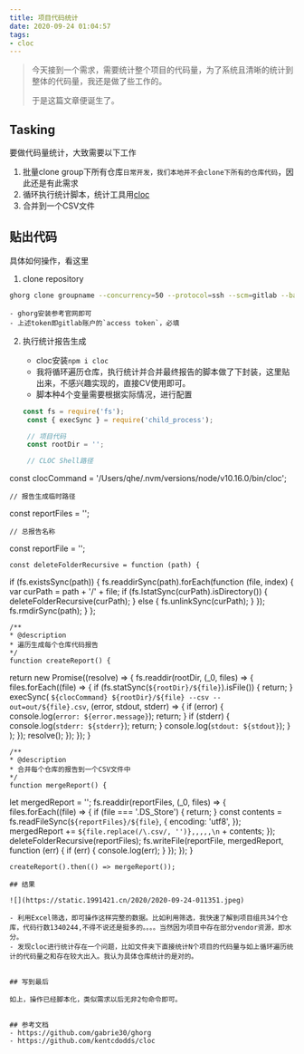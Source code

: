 ```yaml
---
title: 项目代码统计
date: 2020-09-24 01:04:57
tags:
- cloc
---
```

> 今天接到一个需求，需要统计整个项目的代码量，为了系统且清晰的统计到整体的代码量，我还是做了些工作的。
> 
> 于是这篇文章便诞生了。

## Tasking
要做代码量统计，大致需要以下工作

1. 批量clone group下所有仓库`日常开发，我们本地并不会clone下所有的仓库代码`，因此还是有此需求
2. 循环执行统计脚本，统计工具用[cloc](https://github.com/kentcdodds/cloc)
3. 合并到一个CSV文件

## 贴出代码

具体如何操作，看这里

1. clone repository
```sh
ghorg clone groupname --concurrency=50 --protocol=ssh --scm=gitlab --base-url=https://gitlab.com --token=CP-SevCew54pjq_JnuDb
```

	- ghorg安装参考官网即可
	- 上述token即gitlab账户的`access token`，必填

2. 执行统计报告生成
   - cloc安装`npm i cloc`
   - 我将循环遍历仓库，执行统计并合并最终报告的脚本做了下封装，这里贴出来，不感兴趣实现的，直接CV使用即可。
   - 脚本种4个变量需要根据实际情况，进行配置
   
   ```javascript
   const fs = require('fs');
    const { execSync } = require('child_process');

	// 项目代码
	const rootDir = '';

	// CLOC Shell路径
const clocCommand = '/Users/qhe/.nvm/versions/node/v10.16.0/bin/cloc';

	// 报告生成临时路径
const reportFiles = '';

	// 总报告名称
const reportFile = '';

	const deleteFolderRecursive = function (path) {
  if (fs.existsSync(path)) {
    fs.readdirSync(path).forEach(function (file, index) {
      var curPath = path + '/' + file;
      if (fs.lstatSync(curPath).isDirectory()) {
        deleteFolderRecursive(curPath);
      } else {
        fs.unlinkSync(curPath);
      }
    });
    fs.rmdirSync(path);
  }
};

	/**
 	* @description
 	* 遍历生成每个仓库代码报告
 	*/
	function createReport() {
  return new Promise((resolve) => {
    fs.readdir(rootDir, (_0, files) => {
      files.forEach((file) => {
        if (fs.statSync(`${rootDir}/${file}`).isFile()) {
          return;
        }
        execSync(
          `${clocCommand} ${rootDir}/${file} --csv --out=out/${file}.csv`,
          (error, stdout, stderr) => {
            if (error) {
              console.log(`error: ${error.message}`);
              return;
            }
            if (stderr) {
              console.log(`stderr: ${stderr}`);
              return;
            }
            console.log(`stdout: ${stdout}`);
          }
        );
      });
      resolve();
    });
  });
}

	/**
 	* @description
 	* 合并每个仓库的报告到一个CSV文件中
 	*/
	function mergeReport() {
  let mergedReport = '';
  fs.readdir(reportFiles, (_0, files) => {
    files.forEach((file) => {
      if (file === '.DS_Store') {
        return;
      }
      const contents = fs.readFileSync(`${reportFiles}/${file}`, {
        encoding: 'utf8',
      });
      mergedReport += `${file.replace(/\.csv/, '')},,,,,\n` + contents;
    });
    deleteFolderRecursive(reportFiles);
    fs.writeFile(reportFile, mergedReport, function (err) {
      if (err) {
        console.log(err);
      }
    });
  });
}

	createReport().then(() => mergeReport());

   ```
## 结果

![](https://static.1991421.cn/2020/2020-09-24-011351.jpeg)

- 利用Excel筛选，即可操作这样完整的数据。比如利用筛选，我快速了解到项目组共34个仓库，代码行数1340244,不得不说还是挺多的。。。。当然因为项目中存在部分vendor资源，即水分。
- 发现cloc进行统计存在一个问题，比如文件夹下直接统计N个项目的代码量与如上循环遍历统计的代码量之和存在较大出入。我认为具体仓库统计的是对的。


## 写到最后

 如上，操作已经脚本化，类似需求以后无非2句命令即可。


## 参考文档
- https://github.com/gabrie30/ghorg
- https://github.com/kentcdodds/cloc